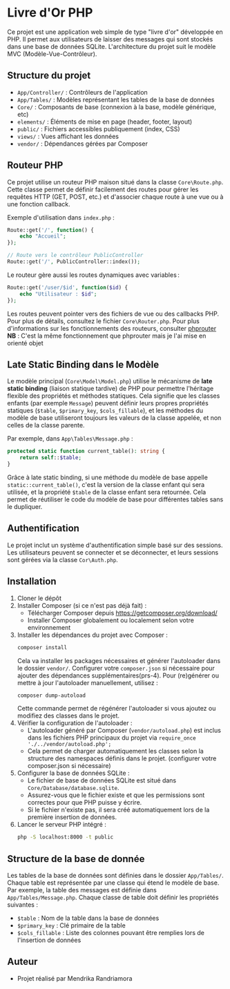 # Livre d'Or PHP

Ce projet est une application web simple de type "livre d'or" développée en PHP. Il permet aux utilisateurs de laisser des messages qui sont stockés dans une base de données SQLite. L'architecture du projet suit le modèle MVC (Modèle-Vue-Contrôleur).

## Structure du projet
- `App/Controller/` : Contrôleurs de l'application
- `App/Tables/` : Modèles représentant les tables de la base de données
- `Core/` : Composants de base (connexion à la base, modèle générique, etc)
- `elements/` : Éléments de mise en page (header, footer, layout)
- `public/` : Fichiers accessibles publiquement (index, CSS)
- `views/` : Vues affichant les données
- `vendor/` : Dépendances gérées par Composer

## Routeur PHP

Ce projet utilise un routeur PHP maison situé dans la classe `Core\Route.php`. Cette classe permet de définir facilement des routes pour gérer les requêtes HTTP (GET, POST, etc.) et d'associer chaque route à une vue ou à une fonction callback.

Exemple d'utilisation dans `index.php` :
```php
Route::get('/', function() {
    echo "Accueil";
});

// Route vers le contrôleur PublicController
Route::get('/', PublicController::index());
```
Le routeur gère aussi les routes dynamiques avec variables :
```php
Route::get('/user/$id', function($id) {
    echo "Utilisateur : $id";
});
```
Les routes peuvent pointer vers des fichiers de vue ou des callbacks PHP. Pour plus de détails, consultez le fichier `Core\Router.php`.
Pour plus d'informations sur les fonctionnements des routeurs, consulter [phprouter](https://phprouter.com/)
**NB** : C'est la même fonctionnement que phprouter mais je l'ai mise en orienté objet

## Late Static Binding dans le Modèle

Le modèle principal (`Core\Model\Model.php`) utilise le mécanisme de **late static binding** (liaison statique tardive) de PHP pour permettre l'héritage flexible des propriétés et méthodes statiques. Cela signifie que les classes enfants (par exemple `Message`) peuvent définir leurs propres propriétés statiques (`$table`, `$primary_key`, `$cols_fillable`), et les méthodes du modèle de base utiliseront toujours les valeurs de la classe appelée, et non celles de la classe parente.

Par exemple, dans `App\Tables\Message.php` :
```php
protected static function current_table(): string {
    return self::$table;
}
```
Grâce à late static binding, si une méthode du modèle de base appelle `static::current_table()`, c'est la version de la classe enfant qui sera utilisée, et la propriété `$table` de la classe enfant sera retournée. Cela permet de réutiliser le code du modèle de base pour différentes tables sans le dupliquer.

## Authentification
Le projet inclut un système d'authentification simple basé sur des sessions. Les utilisateurs peuvent se connecter et se déconnecter, et leurs sessions sont gérées via la classe `Cor\Auth.php`.

## Installation
1. Cloner le dépôt
2. Installer Composer (si ce n'est pas déjà fait) :
   - Télécharger Composer depuis https://getcomposer.org/download/
   - Installer Composer globalement ou localement selon votre environnement
3. Installer les dépendances du projet avec Composer :
   ```sh
   composer install
   ```
   Cela va installer les packages nécessaires et générer l'autoloader dans le dossier `vendor/`.
   Configurer votre `composer.json` si nécessaire pour ajouter des dépendances supplémentaires(prs-4). 
    Pour (re)générer ou mettre à jour l'autoloader manuellement, utilisez :
    ```sh
    composer dump-autoload
    ```
    Cette commande permet de régénérer l'autoloader si vous ajoutez ou modifiez des classes dans le projet.
4. Vérifier la configuration de l'autoloader :
   - L'autoloader généré par Composer (`vendor/autoload.php`) est inclus dans les fichiers PHP principaux du projet via `require_once './../vendor/autoload.php';`
   - Cela permet de charger automatiquement les classes selon la structure des namespaces définis dans le projet. (configurer votre composer.json si nécessaire)
5. Configurer la base de données SQLite :
   - Le fichier de base de données SQLite est situé dans `Core/Database/database.sqlite`.
   - Assurez-vous que le fichier existe et que les permissions sont correctes pour que PHP puisse y écrire.
   - Si le fichier n'existe pas, il sera créé automatiquement lors de la première insertion de données.
6. Lancer le serveur PHP intégré :
   ```sh
   php -S localhost:8000 -t public
   ```

## Structure de la base de donnée
Les tables de la base de données sont définies dans le dossier `App/Tables/`. Chaque table est représentée par une classe qui étend le modèle de base. Par exemple, la table des messages est définie dans `App/Tables/Message.php`.
Chaque classe de table doit définir les propriétés suivantes :
- `$table` : Nom de la table dans la base de données
- `$primary_key` : Clé primaire de la table
- `$cols_fillable` : Liste des colonnes pouvant être remplies lors de l'insertion de données 

## Auteur
- Projet réalisé par Mendrika Randriamora
